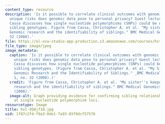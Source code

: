 ```yaml
---
content_type: resource
description: 'Is it possible to correlate clinical outcomes with genomic data? What
  unique risks does genomic data pose to personal privacy? Guest lecturer Christopher
  Cassa discusses how single nucleotide polymorphisms (SNPs) could be used to identify
  sibling genotypes. Figure from Cassa, Christopher A. et al. "My sister''s keeper?:
  Genomic research and the identifiability of siblings." BMC Medical Genomics 1, no.
  32 (2008).'
file: https://ol-ocw-studio-app-production.s3.amazonaws.com/courses/hst-950j-biomedical-computing-fall-2010/1f87c2f4f9a30de17a9303f9dcf57578_hst-950jf10.jpg
file_type: image/jpeg
image_metadata:
  caption: 'Is it possible to correlate clinical outcomes with genomic data? What
    unique risks does genomic data pose to personal privacy? Guest lecturer Christopher
    Cassa discusses how single nucleotide polymorphisms (SNPs) could be used to identify
    sibling genotypes. (Figure from Cassa, Christopher A. et al. "My Sister''s Keeper?:
    Genomic Research and the Identifiability of Siblings." _BMC Medical Genomics_
    1, no. 32 (2008).)'
  credit: 'Figure from Cassa, Christopher A. et al. "My sister''s keeper?: Genomic
    research and the identifiability of siblings." BMC Medical Genomics 1, no. 32
    (2008).'
  image-alt: Graph providing evidence for confirming sibling relationship given matches
    at single nucleotide polymorphism loci.
resourcetype: Image
title: hst-950jf10.jpg
uid: 1f87c2f4-f9a3-0de1-7a93-03f9dcf57578
---
```

